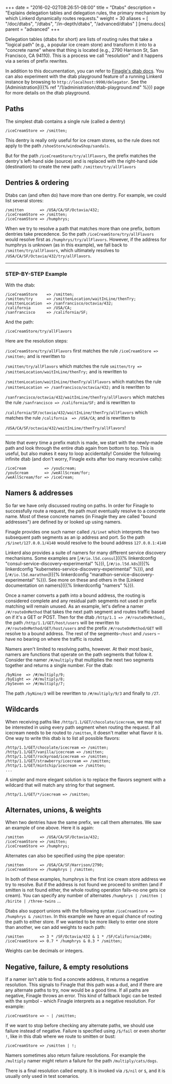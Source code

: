 +++
date = "2016-02-02T08:26:51-08:00"
title = "Dtabs"
description = "Explains delegation tables and delegation rules, the primary mechanism by which Linkerd dynamically routes requests."
weight = 30
aliases = [
  "/doc/dtabs",
  "/dtabs",
  "/in-depth/dtabs",
  "/advanced/dtabs"
]
[menu.docs]
  parent = "advanced"
+++

Delegation tables (dtabs for short) are lists of routing rules that take a
"logical path" (e.g., a popular ice cream store) and transform it into to a
"concrete name" where that thing is located (e.g., 2790 Harrison St, San
Francisco, CA 94110).  This is a process we call "resolution" and it happens via
a series of prefix rewrites.

In addition to this documentation, you can refer to [Finagle's dtab
docs](http://twitter.github.io/finagle/guide/Names.html). You can also
experiment with the dtab playground feature of a running Linkerd instance by
browsing to `http://localhost:9990/delegator`. See the [Administration]({{% ref
"/1/administration/dtab-playground.md" %}}) page for more details on the
dtab playground.

## Paths

The simplest dtab contains a single rule (called a dentry)

```dtab
/iceCreamStore => /smitten;
```

This dentry is really only useful for ice cream stores, so the rule does not
apply to the path `/shoeStore/windowShop/sandals`.

But for the path `/iceCreamStore/try/allFlavors`, the prefix matches the
dentry's left-hand side (source) and is replaced with the right-hand side
(destination) to create the new path: `/smitten/try/allFlavors`

## Dentries & ordering

Dtabs can (and often do) have more than one dentry. For example, we could list
several stores:

```dtab
/smitten       => /USA/CA/SF/Octavia/432;
/iceCreamStore => /smitten;
/iceCreamStore => /humphrys;
```

When we try to resolve a path that matches more than one prefix, bottom
dentries take precedence. So the path `/iceCreamStore/try/allFlavors` would
resolve first as `/humphrys/try/allFlavors`. However, if the address for
humphrys is unknown (as in this example), we  fall back to
`/smitten/try/allFlavors`, which ultimately resolves to
`/USA/CA/SF/Octavia/432/try/allFlavors`.

----

### STEP-BY-STEP Example

With the dtab:

```dtab
/iceCreamStore    => /smitten;
/smitten/try      => /smittenLocation/waitInLine/thenTry;
/smittenLocation  => /sanfrancisco/octavia/432;
/california       => /USA/CA;
/sanfrancisco     => /california/SF;
```

And the path:

```dtab
/iceCreamStore/try/allFlavors
```

Here are the resolution steps:

`/iceCreamStore/try/allFlavors` first matches the rule `/iceCreamStore =>
/smitten;` and is rewritten to

`/smitten/try/allFlavors` which matches the rule `smitten/try =>
/smittenLocation/waitInLine/thenTry;` and is rewritten to

`/smittenLocation/waitInLine/thenTry/allFlavors` which matches the rule
`/smittenLocation => /sanfrancisco/octavia/432;` and is rewritten to

`/sanfrancisco/octavia/432/waitInLine/thenTry/allFlavors` which matches the
rule `/sanfrancisco => /california/SF;` and is rewritten to

`/california/SF/octavia/432/waitInLine/thenTry/allFlavors` which matches the rule
`/california  => /USA/CA`; and is rewritten to

`/USA/CA/SF/octavia/432/waitInLine/thenTry/allFlavors`!

----

Note that every time a prefix match is made, we start with the newly-made path
and look through the entire dtab again from bottom to top. This is useful, but
also makes it easy to loop accidentally! Consider the following infinite dtab
(and don't worry, Finagle exits after too many recursive calls):

```dtab
/iceCream        => /youScream;
/youScream       => /weAllScream/for;
/weAllScream/for => /iceCream;
```

## Namers & addresses

So far we have only discussed routing on paths. In order for Finagle to
successfully route a request, the path must eventually resolve to a concrete
name. Most of these concrete names (in Finagle they are called "bound
addresses") are defined by or looked up using namers.

Finagle provides one such namer called `/$/inet` which interprets the two
subsequent path segments as an ip address and port. So the path
`/$/inet/127.0.0.1/4140` would resolve to the bound address `127.0.0.1:4140`

Linkerd also provides a suite of namers for many different service discovery
mechanisms. Some examples are [`/#/io.l5d.consul`]({{% linkerdconfig
"consul-service-discovery-experimental" %}}), [`/#/io.l5d.k8s`]({{%
linkerdconfig "kubernetes-service-discovery-experimental" %}}), and
[`/#/io.l5d.marathon`]({{% linkerdconfig
"marathon-service-discovery-experimental" %}}). See more on these and others in
the [Linkerd documentation on namers]({{% linkerdconfig "namers" %}}).

Once a namer converts a path into a bound address, the routing is considered
complete and any residual path segments not used in prefix matching will
remain unused.  As an example, let's define a namer `/#/routeOnMethod` that takes
the next path segment and routes traffic based on if it's a GET or POST.  Then
for the dtab `/http/1.1 => /#/routeOnMethod;`, the path `/http/1.1/GET/host/users`
will be rewritten to `/#/routeOnMethod/GET/host/users` and the prefix
`/#/routeOnMethod/GET` will resolve to a bound address. The rest of the
segments–`/host` and `/users` –have no bearing on where the traffic is routed.

Namers aren't limited to resolving paths, however. At their most basic, namers
are functions that operate on the path segments that follow it.  Consider the
namer `/#/multiply` that multiplies the next two segments together and returns a
single number. For the dtab:

```dtab
/byNine  => /#/multiply/9;
/byEight => /#/multiply/8;
/bySeven => /#/multiply/7;
```

The path `/byNine/3` will be rewritten to `/#/multiply/9/3` and finally to `/27`.

## Wildcards

When receiving paths like `/http/1.1/GET/chocolate/icecream`, we may not be
interested in using every path segment when routing the request. If all icecream
needs to be routed to `/smitten`, it doesn't matter what flavor it is. One way
to write this dtab is to list all possible flavors:

```dtab
/http/1.1/GET/chocolate/icecream => /smitten;
/http/1.1/GET/vanilla/icecream => /smitten;
/http/1.1/GET/rockyroad/icecream => /smitten;
/http/1.1/GET/strawberry/icecream => /smitten;
/http/1.1/GET/mintchip/icecream => /smitten;
...
```

A simpler and more elegant solution is to replace the flavors segment with a
wildcard that will match any string for that segment.

```dtab
/http/1.1/GET/*/icecream => /smitten;
```

## Alternates, unions, & weights

When two dentries have the same prefix, we call them alternates. We saw an
example of one above. Here it is again:

```dtab
/smitten       => /USA/CA/SF/Octavia/432;
/iceCreamStore => /smitten;
/iceCreamStore => /humphrys;
```

Alternates can also be specified using the pipe operator:

```dtab
/smitten       => /USA/CA/SF/Harrison/2790;
/iceCreamStore => /humphrys | /smitten;
```

In both of these examples, humphrys is the first ice cream store address we
try to resolve. But if the address is not found we proceed to smitten (and if
smitten is not found either, the whole routing operation fails–no one gets ice
cream). You can specify any number of alternates `/humphrys | /smitten |
/birite | /three-twins` ...

Dtabs also support unions with the following syntax `/iceCreamStore =>
/humphrys & /smitten`.  In this example we have an equal chance of routing the
path to either store. If we wanted to be more likely to enter one store than
another, we can add weights to each path:

```dtab
/smitten       => 3 * /SF/Octavia/432 & 1 * /SF/California/2404;
/iceCreamStore => 0.7 * /humphrys & 0.3 * /smitten;
```

Weights can be decimals or integers.

## Negative, failure, & empty resolutions

If a namer isn't able to find a concrete address, it returns a negative
resolution. This signals to Finagle that this path was a dud, and if there are
any alternate paths to try, now would be a good time. If all paths are
negative, Finagle throws an error. This kind of fallback logic can be tested
with the symbol `~` which Finagle interprets as a negative resolution.
For example:

```dtab
/iceCreamStore => ~ | /smitten;
```

If we want  to stop before checking any alternate paths, we should use failure
instead of negative. Failure is specified using `/$/fail` or even shorter `!`,
like in this dtab where we route to smitten or bust:

```dtab
/iceCreamStore => /smitten | !;
```

Namers sometimes also return failure resolutions. For example the `/multiply`
namer might return a failure for the path `/multiply/cats/dogs`.

There is a final resolution called empty. It is invoked via `/$/nil` or `$`, and
it is usually only used in test scenarios.
